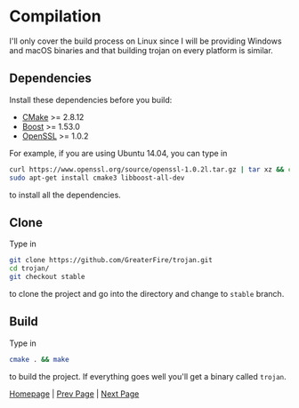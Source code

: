 # Compilation

I'll only cover the build process on Linux since I will be providing Windows and macOS binaries and that building trojan on every platform is similar.

## Dependencies

Install these dependencies before you build:

- [CMake](https://cmake.org/) >= 2.8.12
- [Boost](http://www.boost.org/) >= 1.53.0
- [OpenSSL](https://www.openssl.org/) >= 1.0.2

For example, if you are using Ubuntu 14.04, you can type in

```bash
curl https://www.openssl.org/source/openssl-1.0.2l.tar.gz | tar xz && cd openssl-1.0.2l && sudo ./config shared && sudo make && sudo make install
sudo apt-get install cmake3 libboost-all-dev
```

to install all the dependencies.

## Clone

Type in

```bash
git clone https://github.com/GreaterFire/trojan.git
cd trojan/
git checkout stable
```

to clone the project and go into the directory and change to `stable` branch.

## Build

Type in

```bash
cmake . && make
```

to build the project. If everything goes well you'll get a binary called `trojan`.

[Homepage](.) | [Prev Page](config) | [Next Page](usage)
